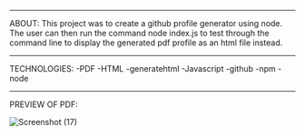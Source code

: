 
----
ABOUT:
This project was to create a github profile generator using node. The user can then run the command node index.js to test through the command line to display the generated pdf profile as an html file instead.

----
TECHNOLOGIES:
 -PDF
 -HTML
 -generatehtml
 -Javascript
 -github
 -npm
 -node

----
PREVIEW OF PDF:

![Screenshot (17)](https://user-images.githubusercontent.com/58044346/74787212-d8c52b00-526b-11ea-9c6e-3f4e7f622b97.png)
